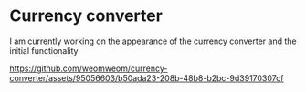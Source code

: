 # Currency converter

I am currently working on the appearance of the currency converter and the initial functionality

https://github.com/weomweom/currency-converter/assets/95056603/b50ada23-208b-48b8-b2bc-9d39170307cf
